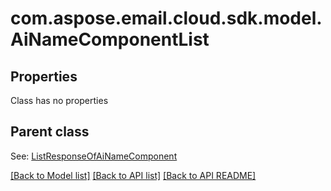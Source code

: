 
# com.aspose.email.cloud.sdk.model.AiNameComponentList
## Properties
Class has no properties


## Parent class

See: [ListResponseOfAiNameComponent](ListResponseOfAiNameComponent.md)

[[Back to Model list]](README.md#documentation-for-models) [[Back to API list]](README.md#documentation-for-api-endpoints) [[Back to API README]](README.md)

